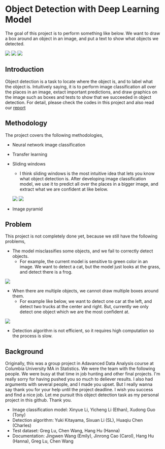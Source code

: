# Object Detection with Deep Learning Model

The goal of this project is to perform something like below. We want to draw a box around an object in an image, and put a text to show what objects we detected.

![][image_1] 
![][image_2]
![][image_3]

## Introduction

Object detection is a task to locate where the object is, and to label what the object is. Intuitively saying, it is to perform image classification all over the places in an image, extact important predictions, and draw graphics on the image such as boxes and tests to show that we succeeded in object detection. For detail, please check the codes in this project and also read our [report](https://github.com/yukikitayama/object_detection/blob/master/documents/GR5291_Project_v22.pdf)

## Methodology

The project covers the following methodologies,
* Neural network image classification
* Transfer learning
* Sliding windows
    * I think sliding windows is the most intuitive idea that lets you know what object detection is. After developing image classification model, we use it to predict all over the places in a bigger image, and extract what we are confident at like below.
    
    ![][image_4]
    ![][image_5]
    
* Image pyramid

## Problem

This project is not completely done yet, because we still have the following problems,
* The model misclassifies some objects, and we fail to correctly detect objects. 
    * For example, the current model is sensitive to green color in an image. We want to detect a cat, but the model just looks at the grass, and detect there is a frog.

![][image_6]

* When there are multiple objects, we cannot draw multiple boxes around them.
    * For example like below, we want to detect one car at the left, and detect two trucks at the center and right. But, currently we only detect one object which we are the most confident at.
    
![][image_7]

* Detection algorithm is not efficient, so it requires high computation so the process is slow.

## Background

Originally, this was a group project in Adavanced Data Analysis course at Columbia University MA in Statistics. We were the team with the following people. We were busy at that time in job hunting and other final projects. I'm really sorry for having pushed you so much to deliever results. I also had arguments with several people, and I made you upset. But I really wanna say thank you for your help until the project deadline. I wish you success and find a nice job. Let me pursuit this object detection task as my personal project in this github. Thank you.
* Image classification model: Xinyue Li, Yicheng Li (Ethan), Xudong Guo (Tony)
* Detection algorithm: Yuki Kitayama, Sixuan Li (SL), Huaqiu Chen (Charles)
* Test dataset: Greg Lu, Chen Wang, Hang Hu (Hanna)
* Documentation: Jingwen Wang (Emily), Jinrong Cao (Carol), Hang Hu (Hanna), Greg Lu, Chen Wang  

[image_1]: https://github.com/yukikitayama/object_detection/blob/master/images/single_box_dog_01_model2.png
[image_2]: https://github.com/yukikitayama/object_detection/blob/master/images/single_box_airplane_02_model2.png
[image_3]: https://github.com/yukikitayama/object_detection/blob/master/images/single_box_frog_01_model2.png
[image_4]: https://github.com/yukikitayama/object_detection/blob/master/images/max_prob_matrix_airplane_02_model2.png
[image_5]: https://github.com/yukikitayama/object_detection/blob/master/images/multi_box_airplane_02_model2.png
[image_6]: https://github.com/yukikitayama/object_detection/blob/master/images/single_box_cat_02_res.png
[image_7]: https://github.com/yukikitayama/object_detection/blob/master/images/single_box_automobile_truck_02_model2.png
